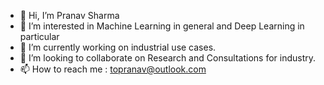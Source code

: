 - 👋 Hi, I’m Pranav Sharma
- 👀 I’m interested in Machine Learning in general and Deep Learning in particular
- 🌱 I’m currently working on industrial use cases.
- 💞️ I’m looking to collaborate on Research and Consultations for industry.
- 📫 How to reach me : topranav@outlook.com

<!---
Sharma-Pranav/Sharma-Pranav is a ✨ special ✨ repository because its `README.md` (this file) appears on your GitHub profile.
You can click the Preview link to take a look at your changes.
--->
